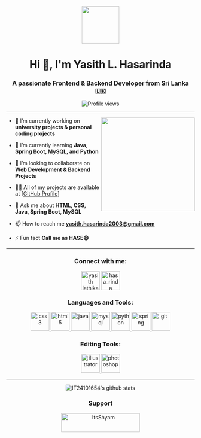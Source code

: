 <div align="center">

  <picture>
    <img src="https://github.com/7oSkaaa/7oSkaaa/blob/main/Images/about_me.gif?raw=true" width="100px">
  </picture>

  <h1>Hi 👋, I'm Yasith L. Hasarinda</h1>
  <h3>A passionate Frontend & Backend Developer from Sri Lanka 🇱🇰</h3>

  <img src="https://komarev.com/ghpvc/?username=it24101654&label=Profile%20views&color=0e75b6&style=flat" alt="Profile views" />

</div>


---

<picture>
  <img align="right" src="https://github.com/7oSkaaa/7oSkaaa/blob/main/Images/Right_Side.gif?raw=true" width="250px" />
</picture>


- 🔭 I’m currently working on **university projects & personal coding projects**

- 🌱 I’m currently learning **Java, Spring Boot, MySQL, and Python**

- 👯 I’m looking to collaborate on **Web Development & Backend Projects**

- 👨‍💻 All of my projects are available at [[GitHub Profile](https://github.com/IT24101654)]

- 💬 Ask me about **HTML, CSS, Java, Spring Boot, MySQL**

- 📫 How to reach me **yasith.hasarinda2003@gmail.com**

- ⚡ Fun fact **Call me as HASE😄**

---

<h3 align="center">Connect with me:</h3>
<p align="center">
<a href="https://fb.com/yasith lathika" target="blank"><img align="center" src="https://raw.githubusercontent.com/rahuldkjain/github-profile-readme-generator/master/src/images/icons/Social/facebook.svg" alt="yasith lathika" height="50" width="50" /></a>
<a href="https://instagram.com/hasa_rinda" target="blank"><img align="center" src="https://github.com/Scar1109/skill-icons/blob/main/icons/Instagram.svg" alt="hasa_rinda" height="50" width="50" /></a>
</p>

<h3 align="center">Languages and Tools:</h3>
<p align="center"> <a href="https://www.w3schools.com/css/" target="_blank" rel="noreferrer"> <img src="https://github.com/Scar1109/skill-icons/blob/main/icons/CSS.svg" alt="css3" width="50" height="50"/> </a> <a href="https://www.w3.org/html/" target="_blank" rel="noreferrer"> <img src="https://github.com/Scar1109/skill-icons/blob/main/icons/HTML.svg" alt="html5" width="50" height="50"/> </a>  <a href="https://www.java.com" target="_blank" rel="noreferrer"> <img src="https://github.com/Scar1109/skill-icons/blob/main/icons/Java-Light.svg" alt="java" width="50" height="50"/> </a> <a href="https://www.mysql.com/" target="_blank" rel="noreferrer"> <img src="https://github.com/Scar1109/skill-icons/blob/main/icons/MySQL-Light.svg" alt="mysql" width="50" height="50"/> </a> <a href="https://www.python.org" target="_blank" rel="noreferrer"> <img src="https://github.com/Scar1109/skill-icons/blob/main/icons/Python-Light.svg" alt="python" width="50" height="50"/> </a> <a href="https://spring.io/" target="_blank" rel="noreferrer"> <img src="https://github.com/Scar1109/skill-icons/blob/main/icons/Spring-Light.svg" alt="spring" width="50" height="50"/> </a><a href="https://git-scm.com/" target="_blank" rel="noreferrer"> <img src="https://github.com/Scar1109/skill-icons/blob/main/icons/Git.svg" alt="git" width="50" height="50"/> </a> </p>

<h3 align="center">Editing Tools:</h3>
<p align="center"><a href="https://www.adobe.com/in/products/illustrator.html" target="_blank" rel="noreferrer"> <img src="https://github.com/Scar1109/skill-icons/blob/main/icons/Illustrator.svg" alt="illustrator" width="50" height="50"/> </a> <a href="https://www.photoshop.com/en" target="_blank" rel="noreferrer"> <img src="https://github.com/Scar1109/skill-icons/blob/main/icons/Photoshop.svg" alt="photoshop" width="50" height="50"/> </a> </p>

---

<p align="center">
  <img src="https://github-readme-stats.vercel.app/api?username=it24101654&show_icons=true&theme=radical" alt="IT24101654's github stats" />
</p>


<div align="center">
<h3>Support</h3>
<p><a href="https://www.buymeacoffee.com/felippegh"> <img src="https://cdn.buymeacoffee.com/buttons/v2/default-yellow.png" height="50" width="210" alt="ItsShyam" /></a></p>
</div>


